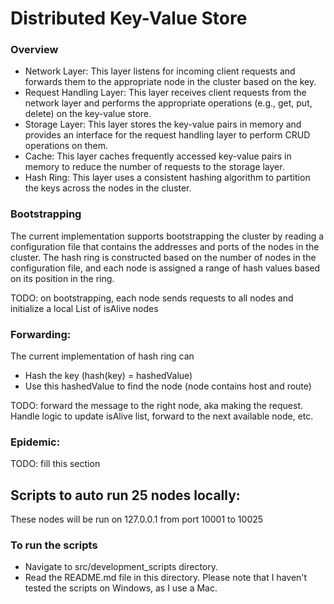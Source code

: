 # Distributed Key-Value Store
### Overview
- Network Layer: This layer listens for incoming client requests and forwards them to the appropriate node in the cluster based on the key.
- Request Handling Layer: This layer receives client requests from the network layer and performs the appropriate operations (e.g., get, put, delete) on the key-value store.
- Storage Layer: This layer stores the key-value pairs in memory and provides an interface for the request handling layer to perform CRUD operations on them.
- Cache: This layer caches frequently accessed key-value pairs in memory to reduce the number of requests to the storage layer.
- Hash Ring: This layer uses a consistent hashing algorithm to partition the keys across the nodes in the cluster.

### Bootstrapping
The current implementation supports bootstrapping the cluster by reading a configuration file that contains the addresses and ports of the nodes in the cluster. The hash ring is constructed based on the number of nodes in the configuration file, and each node is assigned a range of hash values based on its position in the ring.

TODO: on bootstrapping, each node sends requests to all nodes and initialize a local List of isAlive nodes

### Forwarding: 
The current implementation of hash ring can
- Hash the key (hash(key) = hashedValue)
- Use this hashedValue to find the node (node contains host and route)

TODO: forward the message to the right node, aka making the request. Handle logic to update isAlive list, forward to the next available node, etc.

### Epidemic:
TODO: fill this section

## Scripts to auto run 25 nodes locally:
These nodes will be run on 127.0.0.1 from port 10001 to 10025

### To run the scripts
- Navigate to src/development_scripts directory.
- Read the README.md file in this directory. Please note that I haven't tested the scripts on Windows, as I use a Mac.